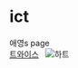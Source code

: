 # ict

애영s page  
[트와이스](https://www.youtube.com/watch?v=V2hlQkVJZhE)  
![하트](https://static7.depositphotos.com/1063643/750/v/450/depositphotos_7509622-stock-illustration-heart-logo.jpg)  
